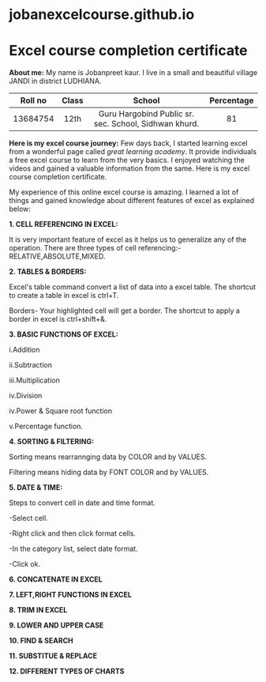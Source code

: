 # jobanexcelcourse.github.io
# Excel course completion certificate
**About me:**
My name is Jobanpreet kaur. I live in a small and beautiful village JANDI in district LUDHIANA. 

| Roll no | Class | School | Percentage |
| :---: | :---: | :---: | :---: |
| 13684754 | 12th | Guru Hargobind Public sr. sec. School, Sidhwan khurd. | 81 |

**Here is my excel course journey:**
Few days back, I started learning excel from a wonderful page called _great learning academy_. It provide individuals a free excel course to learn from the very basics. I enjoyed watching the videos and gained a valuable information from the same. Here is my excel course completion certificate.



My experience of this online excel course is amazing. I learned a lot of things and gained knowledge about different features of excel as explained below:

**1. CELL REFERENCING IN EXCEL:**

It is very important feature of excel as it helps us to generalize any of the operation. There are three types of cell referencing:- RELATIVE,ABSOLUTE,MIXED.

**2. TABLES & BORDERS:**

Excel's table command convert a list of data into a excel table. The shortcut to create a table in excel is ctrl+T.

Borders- Your highlighted cell will get a border. The shortcut to apply a border in excel is ctrl+shift+&.

**3. BASIC FUNCTIONS OF EXCEL:**

i.Addition

ii.Subtraction

iii.Multiplication

iv.Division

iv.Power & Square root function

v.Percentage function.

**4. SORTING & FILTERING:**

Sorting means rearrannging data by COLOR and by VALUES.

Filtering means hiding data by FONT COLOR and by VALUES.

**5. DATE & TIME:**

Steps to convert cell in date and time format.

-Select cell.

-Right click and then click format cells.

-In the category list, select date format.

-Click ok.

**6. CONCATENATE IN EXCEL**

**7. LEFT,RIGHT FUNCTIONS IN EXCEL**

**8. TRIM IN EXCEL**

**9. LOWER AND UPPER CASE**

**10. FIND & SEARCH**

**11. SUBSTITUE & REPLACE**

**12. DIFFERENT TYPES OF CHARTS** 
